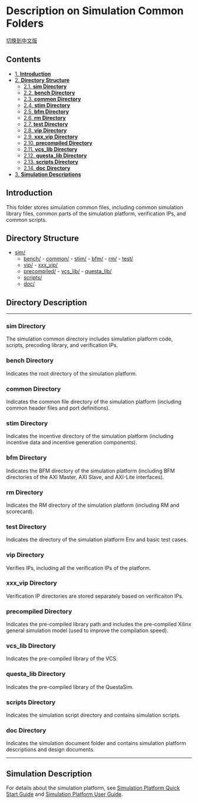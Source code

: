 # Description on Simulation Common Folders

[切换到中文版](./README_CN.md)

<div id="table-of-contents">
<h2>Contents</h2>
<div id="text-table-of-contents">
<ul>
<li><a href="#sec-1">1. <b>Introduction</b></a></li>
<li><a href="#sec-2">2. <b>Directory Structure</b></a><ul>
<li><a href="#sec-2-1">2.1. <b>sim Directory</b></a></li>
<li><a href="#sec-2-2">2.2. <b>bench Directory</b></a></li>
<li><a href="#sec-2-3">2.3. <b>common Directory</b></a></li>
<li><a href="#sec-2-4">2.4. <b>stim Directory</b></a></li>
<li><a href="#sec-2-5">2.5. <b>bfm Directory</b></a></li>
<li><a href="#sec-2-6">2.6. <b>rm Directory</b></a></li>
<li><a href="#sec-2-7">2.7. <b>test Directory</b></a></li>
<li><a href="#sec-2-8">2.8. <b>vip Directory</b></a></li>
<li><a href="#sec-2-9">2.9. <b>xxx_vip Directory</b></a></li>
<li><a href="#sec-2-10">2.10. <b>precompiled Directory</b></a></li>
<li><a href="#sec-2-11">2.11. <b>vcs_lib Directory</b></a></li>
<li><a href="#sec-2-12">2.12. <b>questa_lib Directory</b></a></li>
<li><a href="#sec-2-13">2.13. <b>scripts Directory</b></a></li>
<li><a href="#sec-2-14">2.14. <b>doc Directory</b></a></li>
</ul>
</li>
<li><a href="#sec-3">3. <b>Simulation Descriptions</b></a></li>
</ul>
</div>
</div>

<a id="sec-1" name="sec-1"></a>

## Introduction

This folder stores simulation common files, including common simulation library files, common parts of the simulation platform, verification IPs, and common scripts.

<a id="sec-2" name="sec-2"></a>

## Directory Structure

- [sim/](#sec-2-1)
  - [bench/](#sec-2-2)
        -   [common/](#sec-2-3)
        -   [stim/](#sec-2-4)
        -   [bfm/](#sec-2-5)
        -   [rm/](#sec-2-6)
        -   [test/](#sec-2-7)
  - [vip/](#sec-2-8)
        -   [xxx_vip/](#sec-2-9)
  - [precompiled/](#sec-2-10)
        -   [vcs_lib/](#sec-2-11)
        -   [questa_lib/](#sec-2-12)
  - [scripts/](#sec-2-13)
  - [doc/](#sec-2-14)

## Directory Description

---

<a id="sec-2-1" name="sec-2-1"></a>

### sim Directory

The simulation common directory includes simulation platform code, scripts, precoding library, and verification IPs.

<a id="sec-2-2" name="sec-2-2"></a>

### bench Directory

Indicates the root directory of the simulation platform.

<a id="sec-2-3" name="sec-2-3"></a>

### common Directory

Indicates the common file directory of the simulation platform (including common header files and port definitions).

<a id="sec-2-4" name="sec-2-4"></a>

### stim Directory

Indicates the incentive directory of the simulation platform (including incentive data and incentive generation components).

<a id="sec-2-5" name="sec-2-5"></a>

### bfm Directory

Indicates the BFM directory of the simulation platform (including BFM directories of the AXI Master, AXI Slave, and AXI-Lite interfaces).

<a id="sec-2-6" name="sec-2-6"></a>

### rm Directory

Indicates the RM directory of the simulation platform (including RM and scorecard).

<a id="sec-2-7" name="sec-2-7"></a>

### test Directory

Indicates the directory of the simulation platform Env and basic test cases.

<a id="sec-2-8" name="sec-2-8"></a>

### vip Directory

Verifies IPs, including all the verification IPs of the platform.

<a id="sec-2-9" name="sec-2-9"></a>

### xxx_vip Directory

Verification IP directories are stored separately based on verificaiton IPs.

<a id="sec-2-10" name="sec-2-10"></a>

### precompiled Directory

Indicates the pre-compiled library path and includes the pre-compiled Xilinx general simulation model (used to improve the compilation speed).

<a id="sec-2-11" name="sec-2-11"></a>

### vcs_lib Directory

Indicates the pre-compiled library of the VCS.

<a id="sec-2-12" name="sec-2-12"></a>

### questa_lib Directory

Indicates the pre-compiled library of the QuestaSim.

<a id="sec-2-13" name="sec-2-13"></a>

### scripts Directory

Indicates the simulation script directory and contains simulation scripts.

<a id="sec-2-14" name="sec-2-14"></a>

### doc Directory

Indicates the simulation document folder and contains simulation platform descriptions and design documents.

---

<a id="sec-3" name="sec-3"></a>

## Simulation Description

For details about the simulation platform, see [Simulation Platform Quick Start Guide](./doc/quick_start.md) and [Simulation Platform User Guide](./doc/user_guide.md).

